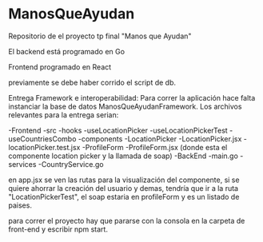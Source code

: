 # ManosQueAyudan
Repositorio de el proyecto tp final "Manos que Ayudan"


El backend está programado en Go

Frontend programado en React


previamente se debe haber corrido el script de db.


Entrega Framework e interoperabilidad:
Para correr la aplicación hace falta instanciar la base de datos ManosQueAyudanFramework.
Los archivos relevantes para la entrega serian:

-Frontend
 -src
  -hooks
    -useLocationPicker
    -useLocationPickerTest
    -useCountriesCombo
  -components
    -LocationPicker
        -LocationPicker.jsx
        -locationPicker.test.jsx
    -ProfileForm
        -ProfileForm.jsx (donde esta el componente location picker y la llamada de soap)
-BackEnd
 -main.go
 -services
  -CountryService.go

en app.jsx se ven las rutas para la visualización del componente, si se quiere ahorrar la creación del usuario y demas, tendría que ir a la ruta "LocationPickerTest", el soap estaria en profileForm y es un listado de paises.

para correr el proyecto hay que pararse con la consola en la carpeta de front-end y escribir npm start.